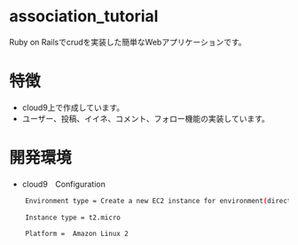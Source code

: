 # association_tutorial

Ruby on Railsでcrudを実装した簡単なWebアプリケーションです。

# 特徴
* cloud9上で作成しています。
* ユーザー、投稿、イイネ、コメント、フォロー機能の実装しています。

# 開発環境

* cloud9　Configuration
```bash
    Environment type = Create a new EC2 instance for environment(direct access)
    
    Instance type = t2.micro
  
    Platform =  Amazon Linux 2
```    
